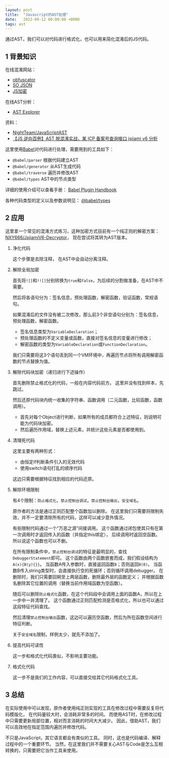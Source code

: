 ```yaml
---
layout: post
title:  "Javascript的AST处理"
date:   2022-09-12 00:00:00 +0000
tags: ast
---
```


通过AST，我们可以对代码进行格式化，也可以用来简化混淆后的JS代码。

## 1 背景知识

在线混淆网站：

* [obfuscator](https://obfuscator.io/)
* [SO JSON](https://www.sojson.com/)
* [JS加密](https://www.jsjiami.com/)

在线AST分析：

* [AST Explorer](https://astexplorer.net/)

资料：

* [NightTeam/JavaScriptAST](https://github.com/NightTeam/JavaScriptAST)
* [【JS 逆向百例】AST 脱混淆实战，某 ICP 备案号查询接口 jsjiami v6 分析](https://zhuanlan.zhihu.com/p/520162203)

这里使用[Babel](https://babeljs.io/)对代码进行处理，需要用到的工具如下：

* `@babel/parser` 根据代码建立AST
* `@babel/generator` 从AST生成代码
* `@babel/traverse` 遍历并修改AST
* `@babel/types` AST中的节点类型

详细的使用介绍可以查看手册：
[Babel Plugin Handbook](https://github.com/jamiebuilds/babel-handbook/blob/master/translations/en/plugin-handbook.md)

各种代码类型的定义以及参数说明见：
[@babel/types](https://babeljs.io/docs/en/babel-types)

## 2 应用

这里拿一个常见的混淆方式练习，这种加密方式目前有一个纯正则的解密方案：
[NXY666/JsjiamiV6-Decryptor](https://github.com/NXY666/JsjiamiV6-Decryptor)，
现在尝试将其转为AST版本。

1. 净化代码
   
   这个步骤是去除注释， 在AST中会自动分离注释。

2. 解除全局加密
   
   首先将`![]`和`!![]`分别转换为`true`和`false`，为后续的分割做准备，在AST中不需要。
   
   然后将各语句分为：签名信息，预处理函数，解密函数，验证函数，常规语句。

   如果混淆后的文件没有被二次修改，那么前3个非空语句分别为：签名信息，预处理函数，解密函数。
   * 签名信息类型为`VariableDeclaration`；
   * 预处理函数的不定义变量或函数，直接对签名信息的变量进行修改；
   * 解密函数的类型为`VariableDeclaration`或`FunctionDeclaration`。
   
   我们只需要将这3个语句丢到同一个VM环境中，再遍历节点将所有调用解密函数的节点替换为值。

3. 解除代码块加密（递归进行下述操作）
   
   首先删除禁止格式化的代码，一般在内容代码前方。
   这里并没有找到样本，先跳过。
   
   然后还原代码块内统一收集的字符串、函数调用（二元函数，比较函数，函数调用）。
   * 首先对每个Object进行判断，如果所有的成员都符合上述特征，则说明可能为代码块加密。
   * 然后遍历作用域，替换上述元素，并统计这些元素是否都使用到。

4. 清理死代码
   
   这里主要有两种形式：
   * 由恒定if判断条件引入的无效代码
   * 使用switch语句打乱的顺序代码
   
   这边只需要根据特征找到相应的代码还原。

5. 解除环境限制
   
   有4个限制：`防止格式化`，`禁止控制台调试`，`禁止控制台输出`，`安全域名`。

   原作者的方法是通过正则匹配整个函数加以删除。
   在这里我们只需要将限制失效，并不一定要清除所有的代码，这样可以减少意外情况。

   有些限制代码通过一个“万恶之源”间接调用。
   这个函数通过闭包使其只有在第一次调用时才返回传入的函数（并指定this绑定），
   后续调用时返回空函数。所以说这个函数也可以不删。

   在所有限制条件中，`禁止控制台调试`的特征是最明显的，查找`DebuggerStatement`即可。
   这个函数由两个函数嵌套而成，我们假设结构为`A(x){B(y){}}`。
   当函数A传入参数时，直接返回函数`B`；否则返回`B(0)`。
   当函数B传入string类型时，会直接执行空的死循环；否则循环调用debugger。
   在删除时，我们只需要回朔至上两层函数，删除最外层的函数定义；
   并根据函数名删除其它位置的调用（替换当前作用域函数为空函数）。

   随后可以删除`防止格式化`函数，在这个代码段中会调用上面的函数A，所以在上一步中一并清理了。
   这个函数通过正则匹配检测是否格式化，所以也可以通过这段特征代码查找。

   然后清理`禁止控制台输出`函数，这边可以遍历空函数，然后为所在函数空间进行特征判断。

   关于`安全域名`限制，样例太少，就先不添加了。

6. 提高代码可读性
   
   这一步和格式化代码类似，不影响主要功能。

7. 格式化代码
   
   这一步不是我们的工作内容，可以直接交给其它代码格式化工具。


## 3 总结

在实际使用中可以发现，原作者使用纯正则实现的工具在修改过程中需要反复将代码模版化，
在代码量较大时，会消耗非常多的时间。
而使用AST时，在修改过程中只需要更新局部位置，相对而言消耗的时间大大减少。
因此，借助AST，我们可以高效地在指定范围内遍历并修改代码。

不只是JavaScript，其它语言都会有类似的工具。
同时，这也是代码编译、解释过程中的一个重要环节。
当然，在这里我们并不需要关心AST与Code是怎么互相转换的，只需要把它当作工具来使用。
